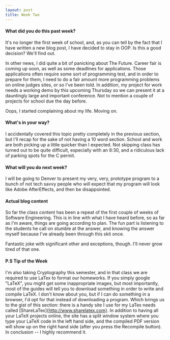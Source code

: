 ```yaml
---
layout: post
title: Week Two
---
```


#### What did you do this past week?

It's no longer the first week of school, and, as you can tell by the fact that I have written a new blog post, I have decided to stay in OOP. Is this a good decision? We'll find out.

In other news, I did quite a bit of panicking about The Future. Career fair is coming up soon, as well as some deadlines for applications. Those applications often require some sort of programming test, and in order to prepare for them, I need to do a fair amount more programming problems on online judges sites, or so I've been told. In addition, my project for work needs a working demo by this upcoming Thursday so we can present it at a dauntingly large and important conference. Not to mention a couple of projects for school due the day before.

Oops, I started complaining about my life. Moving on.

#### What's in your way?

I accidentally covered this topic pretty completely in the previous section, but I'll recap for the sake of not having a 10 word section. School and work are both picking up a little quicker than I expected. Not skipping class has turned out to be quite difficult, especially with an 8:30, and a ridiculous lack of parking spots for the C permit.

#### What will you do next week?
I will be going to Denver to present my very, very, prototype program to a bunch of not tech savvy people who will expect that my program will look like Adobe AfterEffects, and then be disappointed.

#### Actual blog content

So far the class content has been a repeat of the first couple of weeks of Software Engineering. This is in line with what I have heard before, so as far as I'm aware, things are going according to plan. The fun part is listening to the students he call on stumble at the answer, and knowing the answer myself because I've already been through this skit once.

Fantastic joke with significant other and exceptions, though. I'll never grow tired of that one.

#### P.S Tip of the Week
I'm also taking Cryptography this semester, and in that class we are required to use LaTex to format our homeworks. If you simply google "LaTeX", you might get some inappropriate images, but most importantly, most of the guides will tell you to download something in order to write and compile LaTeX. I don't know about you, but if I can do something in a browser, I'd opt for that instead of downloading a program. Which brings us to the gist of this section: there is a handy site I use for my LaTex needs called [ShareLaTex]{http://www.sharelatex.com}. In addition to having all your LaTeX projects online, the site has a split window system where you type your LaTeX code in the left hand side, and the compiled PDF version will show up on the right hand side (after you press the Recompile button). In conclusion -- I highly recommend it.